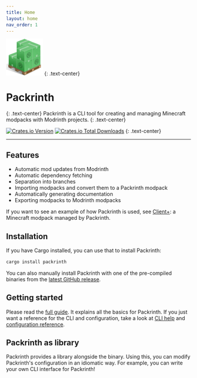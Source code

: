 ```yaml
---
title: Home
layout: home
nav_order: 1
---
```


<img src="logo.png" alt="logo" width=100 height=100 />
{: .text-center}

# Packrinth
{: .text-center}
Packrinth is a CLI tool for creating and managing Minecraft modpacks with Modrinth projects.
{: .text-center}

[![Crates.io Version](https://img.shields.io/crates/v/packrinth?style=for-the-badge)](https://crates.io/crates/packrinth)
[![Crates.io Total Downloads](https://img.shields.io/crates/d/packrinth?style=for-the-badge)](https://crates.io/crates/packrinth)
{: .text-center}

---

## Features
- Automatic mod updates from Modrinth
- Automatic dependency fetching
- Separation into branches
- Importing modpacks and convert them to a Packrinth modpack
- Automatically generating documentation
- Exporting modpacks to Modrinth modpacks

If you want to see an example of how Packrinth is used, see [Client+](https://github.com/Thijzert123/client-plus):
a Minecraft modpack managed by Packrinth.

## Installation
If you have Cargo installed, you can use that to install Packrinth:
```bash
cargo install packrinth
```

You can also manually install Packrinth with one of the pre-compiled binaries from the [latest GitHub release](https://github.com/Thijzert123/packrinth/releases/latest).

## Getting started
Please read the [full guide](full-guide.html). It explains all the basics for Packrinth.
If you just want a reference for the CLI and configuration, take a look at [CLI help](cli-help.html) and
[configuration reference](configuration-reference.html).

## Packrinth as library
Packrinth provides a library alongside the binary. Using this, you can modify Packrinth's configuration
in an idiomatic way. For example, you can write your own CLI interface for Packrinth!
